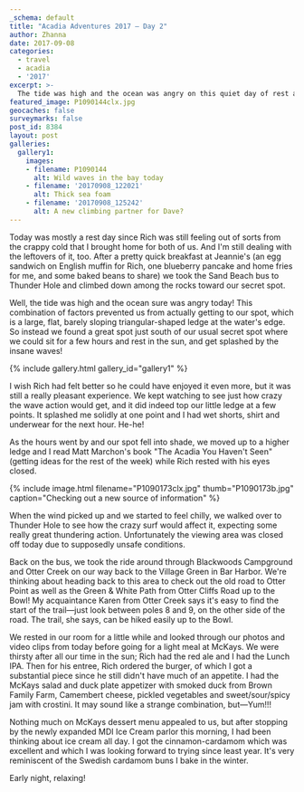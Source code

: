 ```yaml
---
_schema: default
title: "Acadia Adventures 2017 – Day 2"
author: Zhanna
date: 2017-09-08
categories:
  - travel
  - acadia
  - '2017'
excerpt: >-
  The tide was high and the ocean was angry on this quiet day of rest and light exploration.
featured_image: P1090144clx.jpg
geocaches: false
surveymarks: false
post_id: 8384
layout: post
galleries:
  gallery1:
    images:
    - filename: P1090144
      alt: Wild waves in the bay today
    - filename: '20170908_122021'
      alt: Thick sea foam
    - filename: '20170908_125242'
      alt: A new climbing partner for Dave?
---
```


Today was mostly a rest day since Rich was still feeling out of sorts from the crappy cold that I brought home for both of us.  And I'm still dealing with the leftovers of it, too.  After a pretty quick breakfast at Jeannie's (an egg sandwich on English muffin for Rich, one blueberry pancake and home fries for me, and some baked beans to share) we took the Sand Beach bus to Thunder Hole and climbed down among the rocks toward our secret spot. 

Well, the tide was high and the ocean sure was angry today! This combination of factors prevented us from actually getting to our spot, which is a large, flat, barely sloping triangular-shaped ledge at the water's edge. So instead we found a great spot just south of our usual secret spot where we could sit for a few hours and rest in the sun, and get splashed by the insane waves! 

{% include gallery.html gallery_id="gallery1" %}

I wish Rich had felt better so he could have enjoyed it even more, but it was still a really pleasant experience. We kept watching to see just how crazy the wave action would get, and it did indeed top our little ledge at a few points. It splashed me solidly at one point and I had wet shorts, shirt and underwear for the next hour. He-he!

As the hours went by and our spot fell into shade, we moved up to a higher ledge and I read Matt Marchon's book "The Acadia You Haven't Seen" (getting ideas for the rest of the week) while Rich rested with his eyes closed. 

{% include image.html filename="P1090173clx.jpg" thumb="P1090173b.jpg" caption="Checking out a new source of information" %}

When the wind picked up and we started to feel chilly, we walked over to Thunder Hole to see how the crazy surf would affect it, expecting some really great thundering action. Unfortunately the viewing area was closed off today due to supposedly unsafe conditions. 

Back on the bus, we took the ride around through Blackwoods Campground and Otter Creek on our way back to the Village Green in Bar Harbor. We're thinking about heading back to this area to check out the old road to Otter Point as well as the Green & White Path from Otter Cliffs Road up to the Bowl! My acquaintance Karen from Otter Creek says it's easy to find the start of the trail—just look between poles 8 and 9, on the other side of the road. The trail, she says, can be hiked easily up to the Bowl. 

We rested in our room for a little while and looked through our photos and video clips from today before going for a light meal at McKays. We were thirsty after all our time in the sun; Rich had the red ale and I had the Lunch IPA. Then for his entree, Rich ordered the burger, of which I got a substantial piece since he still didn't have much of an appetite. I had the McKays salad and duck plate appetizer with smoked duck from Brown Family Farm, Camembert cheese, pickled vegetables and sweet/sour/spicy jam with crostini. It may sound like a strange combination, but—Yum!!! 

Nothing much on McKays dessert menu appealed to us, but after stopping by the newly expanded MDI Ice Cream parlor this morning, I had been thinking about ice cream all day. I got the cinnamon-cardamom which was excellent and which I was looking forward to trying since least year. It's very reminiscent of the Swedish cardamom buns I bake in the winter.

Early night, relaxing!
